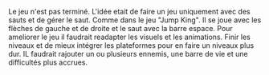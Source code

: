 Le jeu n'est pas terminé. L'idée etait de faire un jeu uniquement avec des sauts et de gérer le saut. Comme dans le jeu "Jump King". Il se joue avec les flèches de gauche et de droite et le saut avec la barre espace. Pour ameliorer le jeu il faudrait readapter les visuels et les animations. Finir les niveaux et de mieux intégrer les plateformes pour en faire un niveaux plus dur. IL faudrait rajouter un ou plusieurs ennemis, une barre de vie et une difficultés plus accrues.
